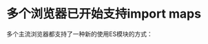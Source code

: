 # 多个浏览器已开始支持import maps
多个主流浏览器都支持了一种新的使用ES模块的方式：<script type="importmap">，这个tag可以让我们定义外部模块的名字和对应的URL映射，这样在使用模块的时候会很方便，并且保持了和历史使用模块方式的一致性。
```ts
<script type="importmap">
  {
    "imports": {
      "browser-fs-access": "https://unpkg.com/browser-fs-access@0.33.0/dist/index.modern.js
    }
  }
</script>
```
上面这个代码定义了个外部模块browser-fs-access以及它的地址。有了这样的定义，我们可以在使用时直接import模块的名字：
```ts
<button>Select a text file</button>
<script type="module">
  import {fileOpen} from 'browser-fs-access';
  //import {fileOpen} from "https://unpkg.com/browser-fs-access@0.33.0/dist/index.modern.js" 旧的方式

  const button = document.querySelector('button');
  button.addEventListener('click', async () => {
    const file = await fileOpen({
      mimeTypes: ['text/plain'],
    });
    console.log(await file.text());
  });
</script>
```
相比于旧的方式，新的方式会更加简洁，并且与我们的常规写法较为一致。
这里的URL既可以是相对地址，也可以是绝对的。相对的话就是相对当前。比如：
```ts
<script type="importmap">
{
  "imports": {
    "lodash": "/node_modules/lodash-es/lodash.js" // 整体引入
    "lodash/map": "/node_modules/lodash/map.js", // 部分引入
    "lodash/": "/node_modules/lodash/" // 部分引入
  }
}
</script>

<script type="module">
  import _lodash from "lodash";
  import map from "lodash/map";// or import map from "lodash/map.js"
  // or import a specific moodule
  import _shuffle from "lodash/shuffle.js";
</script>
```
浏览器支持情况如下：
